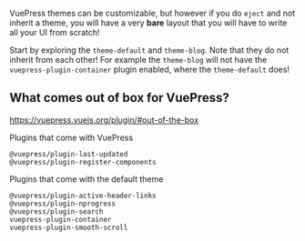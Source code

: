 VuePress themes can be customizable, but however if you do `eject` and not
inherit a theme, you will have a very **bare** layout that you will have to
write all your UI from scratch!

Start by exploring the `theme-default` and `theme-blog`. Note that they do
not inherit from each other! For example the `theme-blog` will not have the `vuepress-plugin-container` plugin enabled, where the `theme-default` does!


## What comes out of box for VuePress?

https://vuepress.vuejs.org/plugin/#out-of-the-box


Plugins that come with VuePress

	@vuepress/plugin-last-updated
	@vuepress/plugin-register-components

Plugins that come with the default theme

	@vuepress/plugin-active-header-links
	@vuepress/plugin-nprogress
	@vuepress/plugin-search
	vuepress-plugin-container
	vuepress-plugin-smooth-scroll